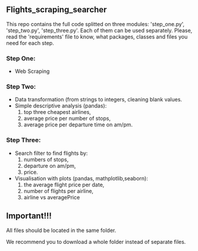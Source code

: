 ## Flights_scraping_searcher

This repo contains the full code splitted on three modules: 'step_one.py', 'step_two.py', 'step_three.py'.
Each of them can be used separately.
Please, read the 'requirements' file to know, what packages, classes and files you need for each step.

### Step One: 
* Web Scraping 

### Step Two: 
* Data transformation (from strings to integers, cleaning blank values.
* Simple descriptive analysis (pandas): 
  1. top three cheapest airlines, 
  1. average price per number of stops, 
  1. average price per departure time on am/pm.

### Step Three:
* Search filter to find flights by:
  1. numbers of stops,
  1. departure on am/pm,
  1. price.
* Visualisation with plots (pandas, mathplotlib,seaborn):
  1. the average flight price per date,
  1. number of flights per airline,
  1. airline vs averagePrice

## Important!!!
All files should be located in the same folder.

We recommend you to download a whole folder instead of separate files.
